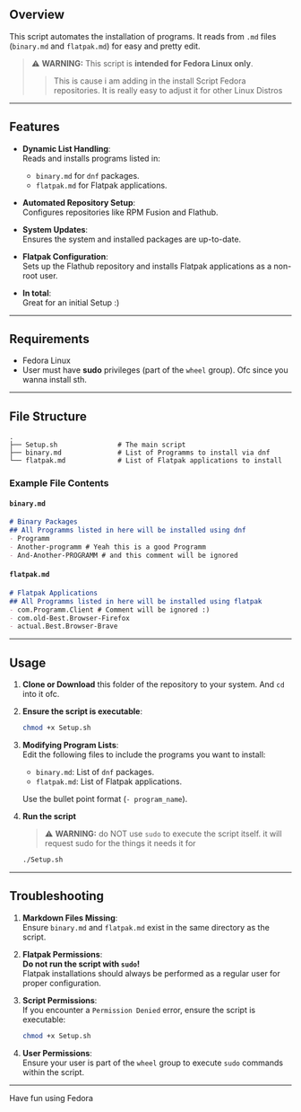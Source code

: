 ## Overview

This script automates the installation of programs. It reads from  `.md` files (`binary.md` and `flatpak.md`) for easy and pretty edit.


> ⚠️ **WARNING:** This script is **intended for Fedora Linux only**.
>>This is cause i am adding in the install Script Fedora repositories. 
It is really easy to adjust it for other Linux Distros 

---

## Features

- **Dynamic List Handling**:  
    Reads and installs programs listed in:
    - `binary.md` for `dnf` packages.
    - `flatpak.md` for Flatpak applications.
    
- **Automated Repository Setup**:  
    Configures repositories like RPM Fusion and Flathub.
    
- **System Updates**:  
    Ensures the system and installed packages are up-to-date.
    
- **Flatpak Configuration**:  
    Sets up the Flathub repository and installs Flatpak applications as a non-root user.

- **In total**:  
    Great for an initial Setup :)

    
---

## Requirements

- Fedora Linux
- User must have **sudo** privileges (part of the `wheel` group). Ofc since you wanna install sth.

---


## File Structure

```
.
├── Setup.sh               # The main script
├── binary.md              # List of Programms to install via dnf
└── flatpak.md             # List of Flatpak applications to install
```

### Example File Contents

#### `binary.md`

```markdown
# Binary Packages
## All Programms listed in here will be installed using dnf
- Programm
- Another-programm # Yeah this is a good Programm 
- And-Another-PROGRAMM # and this comment will be ignored
```

#### `flatpak.md`

```markdown
# Flatpak Applications
## All Programms listed in here will be installed using flatpak
- com.Programm.Client # Comment will be ignored :)
- com.old-Best.Browser-Firefox
- actual.Best.Browser-Brave 
```

---
## Usage

1. **Clone or Download** this folder of the repository to your system. And `cd` into it ofc.
2. **Ensure the script is executable**:
    
    ```bash
    chmod +x Setup.sh
    ```

3. **Modifying Program Lists**:  
    Edit the following files to include the programs you want to install:
    
    - `binary.md`: List of `dnf` packages.
    - `flatpak.md`: List of Flatpak applications.
    
    Use the bullet point format (`- program_name`).
    
    
4. **Run the script**
    > ⚠️ **WARNING:** do NOT use `sudo` to execute the script itself. it will request sudo for the things it needs it for
    
    ```bash
    ./Setup.sh
    ```

---

## Troubleshooting

1. **Markdown Files Missing**:  
    Ensure `binary.md` and `flatpak.md` exist in the same directory as the script.
    
2. **Flatpak Permissions**:  
    **Do not run the script with `sudo`!**  
    Flatpak installations should always be performed as a regular user for proper configuration.
    
3. **Script Permissions**:  
    If you encounter a `Permission Denied` error, ensure the script is executable:
    
    ```bash
    chmod +x Setup.sh
    ```
    
4. **User Permissions**:  
    Ensure your user is part of the `wheel` group to execute `sudo` commands within the script.



---

Have fun using Fedora

